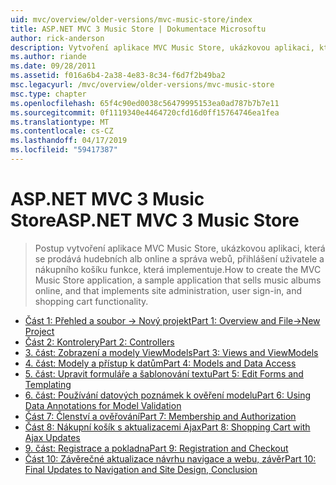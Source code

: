 ```yaml
---
uid: mvc/overview/older-versions/mvc-music-store/index
title: ASP.NET MVC 3 Music Store | Dokumentace Microsoftu
author: rick-anderson
description: Vytvoření aplikace MVC Music Store, ukázkovou aplikaci, která se prodává hudebních alb online a, který implementuje Správa webu přihlášení uživatele,...
ms.author: riande
ms.date: 09/28/2011
ms.assetid: f016a6b4-2a38-4e83-8c34-f6d7f2b49ba2
msc.legacyurl: /mvc/overview/older-versions/mvc-music-store
msc.type: chapter
ms.openlocfilehash: 65f4c90ed0038c56479995153ea0ad787b7b7e11
ms.sourcegitcommit: 0f1119340e4464720cfd16d0ff15764746ea1fea
ms.translationtype: MT
ms.contentlocale: cs-CZ
ms.lasthandoff: 04/17/2019
ms.locfileid: "59417387"
---
```

# <a name="aspnet-mvc-3-music-store"></a><span data-ttu-id="c45cc-103">ASP.NET MVC 3 Music Store</span><span class="sxs-lookup"><span data-stu-id="c45cc-103">ASP.NET MVC 3 Music Store</span></span>

> <span data-ttu-id="c45cc-104">Postup vytvoření aplikace MVC Music Store, ukázkovou aplikaci, která se prodává hudebních alb online a správa webů, přihlášení uživatele a nákupního košíku funkce, která implementuje.</span><span class="sxs-lookup"><span data-stu-id="c45cc-104">How to create the MVC Music Store application, a sample application that sells music albums online, and that implements site administration, user sign-in, and shopping cart functionality.</span></span>


- [<span data-ttu-id="c45cc-105">Část 1: Přehled a soubor -> Nový projekt</span><span class="sxs-lookup"><span data-stu-id="c45cc-105">Part 1: Overview and File->New Project</span></span>](mvc-music-store-part-1.md)
- [<span data-ttu-id="c45cc-106">Část 2: Kontrolery</span><span class="sxs-lookup"><span data-stu-id="c45cc-106">Part 2: Controllers</span></span>](mvc-music-store-part-2.md)
- [<span data-ttu-id="c45cc-107">3. část: Zobrazení a modely ViewModels</span><span class="sxs-lookup"><span data-stu-id="c45cc-107">Part 3: Views and ViewModels</span></span>](mvc-music-store-part-3.md)
- [<span data-ttu-id="c45cc-108">4. část: Modely a přístup k datům</span><span class="sxs-lookup"><span data-stu-id="c45cc-108">Part 4: Models and Data Access</span></span>](mvc-music-store-part-4.md)
- [<span data-ttu-id="c45cc-109">5. část: Upravit formuláře a šablonování textu</span><span class="sxs-lookup"><span data-stu-id="c45cc-109">Part 5: Edit Forms and Templating</span></span>](mvc-music-store-part-5.md)
- [<span data-ttu-id="c45cc-110">6. část: Používání datových poznámek k ověření modelu</span><span class="sxs-lookup"><span data-stu-id="c45cc-110">Part 6: Using Data Annotations for Model Validation</span></span>](mvc-music-store-part-6.md)
- [<span data-ttu-id="c45cc-111">Část 7: Členství a ověřování</span><span class="sxs-lookup"><span data-stu-id="c45cc-111">Part 7: Membership and Authorization</span></span>](mvc-music-store-part-7.md)
- [<span data-ttu-id="c45cc-112">Část 8: Nákupní košík s aktualizacemi Ajax</span><span class="sxs-lookup"><span data-stu-id="c45cc-112">Part 8: Shopping Cart with Ajax Updates</span></span>](mvc-music-store-part-8.md)
- [<span data-ttu-id="c45cc-113">9. část: Registrace a pokladna</span><span class="sxs-lookup"><span data-stu-id="c45cc-113">Part 9: Registration and Checkout</span></span>](mvc-music-store-part-9.md)
- [<span data-ttu-id="c45cc-114">Část 10: Závěrečné aktualizace návrhu navigace a webu, závěr</span><span class="sxs-lookup"><span data-stu-id="c45cc-114">Part 10: Final Updates to Navigation and Site Design, Conclusion</span></span>](mvc-music-store-part-10.md)

